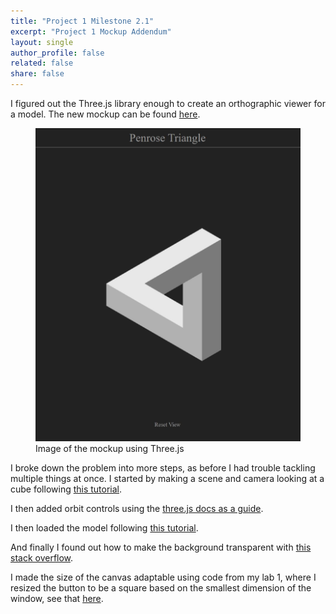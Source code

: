 ```yaml
---
title: "Project 1 Milestone 2.1"
excerpt: "Project 1 Mockup Addendum"
layout: single
author_profile: false
related: false
share: false
---
```


I figured out the Three.js library enough to create an orthographic viewer for a model. The new mockup can be found [here](https://creative.colorado.edu/~myco6347/fwd/Projects/Project1/project1m2_1/).

<figure class="align-center">
	<a href="/assets/images/atls5630/project1m2_1.jpg"><img src="/assets/images/atls5630/project1m2_1.jpg"></a>
  <figcaption>Image of the mockup using Three.js</figcaption>
</figure>

I broke down the problem into more steps, as before I had trouble tackling multiple things at once. I started by making a scene and camera looking at a cube following [this tutorial](https://www.freecodecamp.org/news/render-3d-objects-in-browser-drawing-a-box-with-threejs/).

I then added orbit controls using the [three.js docs as a guide](https://threejs.org/docs/#examples/en/controls/OrbitControls).

I then loaded the model following [this tutorial](https://discoverthreejs.com/book/first-steps/load-models/).

And finally I found out how to make the background transparent with [this stack overflow](https://stackoverflow.com/questions/20495302/transparent-background-with-three-js).

I made the size of the canvas adaptable using code from my lab 1, where I resized the button to be a square based on the smallest dimension of the window, see that [here](../2021-09-06-lab-1/).
